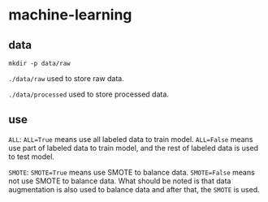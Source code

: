 # machine-learning

## data

```shell
mkdir -p data/raw
```

`./data/raw` used to store raw data.

`./data/processed` used to store processed data.

## use

`ALL`: `ALL=True` means use all labeled data to train model. `ALL=False` means use part of labeled data to train model, and the rest of labeled data is used to test model.

`SMOTE`: `SMOTE=True` means use SMOTE to balance data. `SMOTE=False` means not use SMOTE to balance data. What should be noted is that data augmentation is also used to balance data and after that, the `SMOTE` is used.